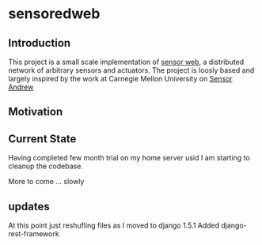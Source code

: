 # sensoredweb #

## Introduction ##
This project is a small scale implementation of [sensor web](http://en.wikipedia.org/wiki/Sensor_web), a distributed network of arbitrary sensors and actuators.
The project is loosly based and largely inspired by the work at Carnegie Mellon University on [Sensor Andrew](http://sensor.andrew.cmu.edu/about)

## Motivation ##

## Current State ##
Having completed few month trial on my home server usid I am starting to cleanup the codebase.

More to come ... slowly 

## updates ##

At this point just reshufling files as I moved to django 1.5.1
Added django-rest-framework
